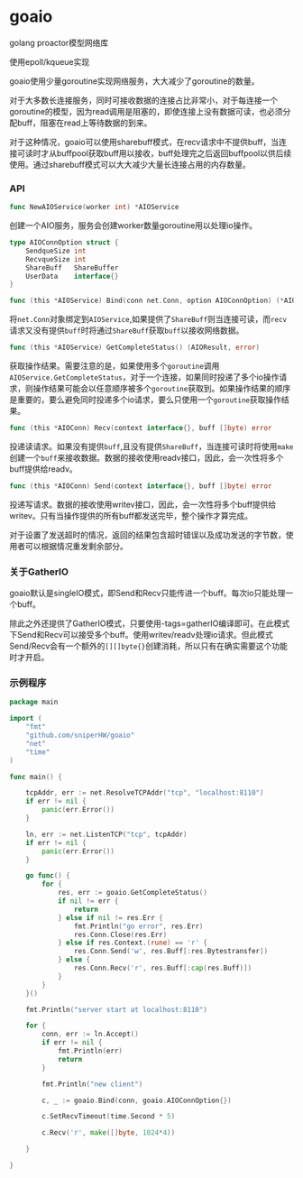 # goaio

golang proactor模型网络库

使用epoll/kqueue实现

goaio使用少量goroutine实现网络服务，大大减少了goroutine的数量。

对于大多数长连接服务，同时可接收数据的连接占比非常小，对于每连接一个goroutine的模型，因为read调用是阻塞的，即使连接上没有数据可读，也必须分配buff，阻塞在read上等待数据的到来。

对于这种情况，goaio可以使用sharebuff模式，在recv请求中不提供buff，当连接可读时才从buffpool获取buff用以接收，buff处理完之后返回buffpool以供后续使用。通过sharebuff模式可以大大减少大量长连接占用的内存数量。

### API

```go
func NewAIOService(worker int) *AIOService
```

创建一个AIO服务，服务会创建worker数量goroutine用以处理io操作。

```go
type AIOConnOption struct {
	SendqueSize int
	RecvqueSize int
	ShareBuff   ShareBuffer
	UserData    interface{}
}

func (this *AIOService) Bind(conn net.Conn, option AIOConnOption) (*AIOConn, error)
```

将`net.Conn`对象绑定到`AIOService`,如果提供了`ShareBuff`则当连接可读，而`recv`请求又没有提供`buff`时将通过`ShareBuff`获取`buff`以接收网络数据。

```go
func (this *AIOService) GetCompleteStatus() (AIOResult, error)
```

获取操作结果。需要注意的是，如果使用多个`goroutine`调用`AIOService.GetCompleteStatus`，对于一个连接，如果同时投递了多个io操作请求，则操作结果可能会以任意顺序被多个`goroutine`获取到。如果操作结果的顺序是重要的，要么避免同时投递多个io请求，要么只使用一个`goroutine`获取操作结果。

```go
func (this *AIOConn) Recv(context interface{}, buff []byte) error
```

投递读请求。如果没有提供`buff`,且没有提供`ShareBuff`，当连接可读时将使用`make`创建一个`buff`来接收数据。数据的接收使用readv接口，因此，会一次性将多个buff提供给readv。

```go
func (this *AIOConn) Send(context interface{}, buff []byte) error
```

投递写请求。数据的接收使用writev接口，因此，会一次性将多个buff提供给writev。只有当操作提供的所有buff都发送完毕，整个操作才算完成。

对于设置了发送超时的情况，返回的结果包含超时错误以及成功发送的字节数，使用者可以根据情况重发剩余部分。

### 关于GatherIO

goaio默认是singleIO模式，即Send和Recv只能传进一个buff。每次io只能处理一个buff。

除此之外还提供了GatherIO模式，只要使用-tags=gatherIO编译即可。在此模式下Send和Recv可以接受多个buff。使用writev/readv处理io请求。但此模式Send/Recv会有一个额外的`[][]byte{}`创建消耗，所以只有在确实需要这个功能时才开启。



### 示例程序

```go
package main

import (
	"fmt"
	"github.com/sniperHW/goaio"
	"net"
	"time"
)

func main() {

	tcpAddr, err := net.ResolveTCPAddr("tcp", "localhost:8110")
	if err != nil {
		panic(err.Error())
	}

	ln, err := net.ListenTCP("tcp", tcpAddr)
	if err != nil {
		panic(err.Error())
	}

	go func() {
		for {
			res, err := goaio.GetCompleteStatus()
			if nil != err {
				return
			} else if nil != res.Err {
				fmt.Println("go error", res.Err)
				res.Conn.Close(res.Err)
			} else if res.Context.(rune) == 'r' {
				res.Conn.Send('w', res.Buff[:res.Bytestransfer])
			} else {
				res.Conn.Recv('r', res.Buff[:cap(res.Buff)])
			}
		}
	}()

	fmt.Println("server start at localhost:8110")

	for {
		conn, err := ln.Accept()
		if err != nil {
			fmt.Println(err)
			return
		}

		fmt.Println("new client")

		c, _ := goaio.Bind(conn, goaio.AIOConnOption{})

		c.SetRecvTimeout(time.Second * 5)

		c.Recv('r', make([]byte, 1024*4))

	}

}
```

